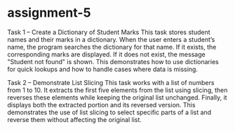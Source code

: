 # assignment-5
Task 1 – Create a Dictionary of Student Marks
This task stores student names and their marks in a dictionary. When the user enters a student’s name, the program searches the dictionary for that name. If it exists, the corresponding marks are displayed. If it does not exist, the message "Student not found" is shown. This demonstrates how to use dictionaries for quick lookups and how to handle cases where data is missing.

Task 2 – Demonstrate List Slicing
This task works with a list of numbers from 1 to 10. It extracts the first five elements from the list using slicing, then reverses these elements while keeping the original list unchanged. Finally, it displays both the extracted portion and its reversed version. This demonstrates the use of list slicing to select specific parts of a list and reverse them without affecting the original list.

